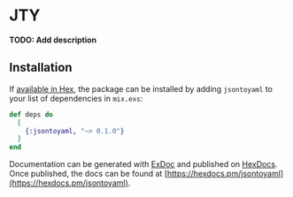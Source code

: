 # JTY

**TODO: Add description**

## Installation

If [available in Hex](https://hex.pm/docs/publish), the package can be installed
by adding `jsontoyaml` to your list of dependencies in `mix.exs`:

```elixir
def deps do
  [
    {:jsontoyaml, "~> 0.1.0"}
  ]
end
```

Documentation can be generated with [ExDoc](https://github.com/elixir-lang/ex_doc)
and published on [HexDocs](https://hexdocs.pm). Once published, the docs can
be found at [https://hexdocs.pm/jsontoyaml](https://hexdocs.pm/jsontoyaml).

